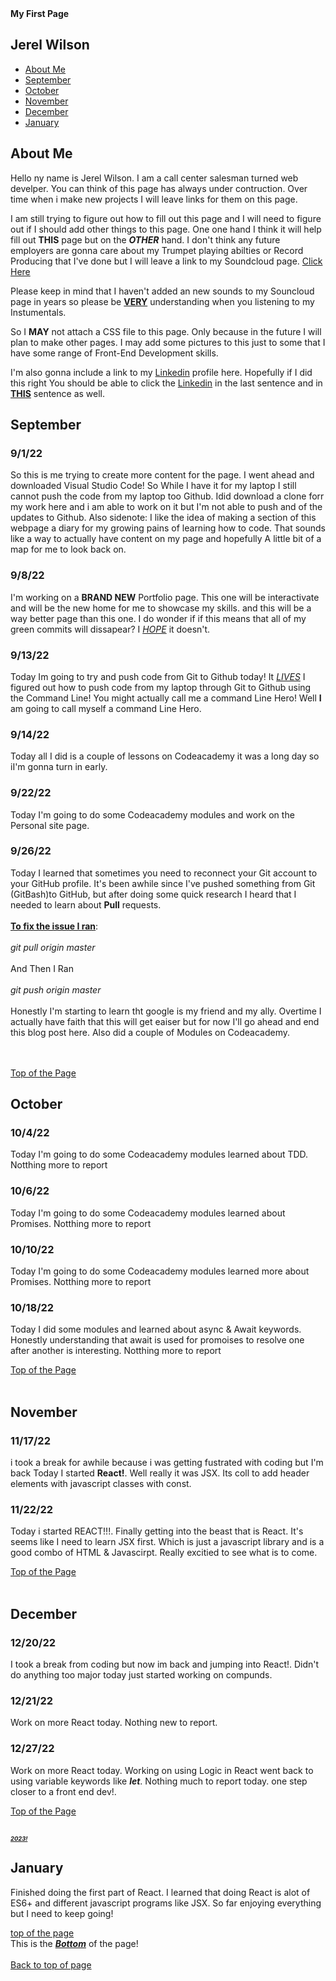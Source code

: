 <!DOCTYPE>
<htmL> 
    <head>
    <b>My First Page</b>
    </head>
    <body>
        <nav>
        <h2 id="logo">Jerel Wilson</h2>
        <ul class="navigation-items">
            <li class="navigation-item"><a href="#about-me">About Me</a></li>
            <li class="navigation-item"><a href="#september">September</a></li>
            <li class="navigation-item"><a href="#october">October</a></li>
            <li class="navigation-item"><a href="#november">November</a></li>
            <li class="navigation-item"><a href="#december">December</a></li>
            <li class="navigation-item"><a href="#january">January</a></li>
        </ul>
        </nav>
    </body>
    <main>
      <section id="about-me">
        <div class="about-me-container">
          <div class="about-me-text-container">
            <h2>About Me</h2>
            <p>
            Hello ny name is Jerel Wilson. I am a call center salesman turned web develper.
            You can think of this page has always under contruction. Over time when i make new projects I will leave links for them on this page.
            </p>
            <p>
            I am still trying to figure out how to fill out this page and I will need to figure out if I should add other things to this page. One one hand I think it             will help fill out <b>THIS</b> page but on the <b><em>OTHER</b></em> hand. I don't think any future employers are gonna care about my Trumpet                           playing abilties or Record Producing that I've done but I will leave a link to my Soundcloud page. <a href="https://soundcloud.com/dj-no-face-1">Click Here</a>
            </p>
            <p>
              Please keep in mind that I haven't added an new sounds to my Souncloud page in years so please be <ins><b>VERY</b></ins> understanding when you listening to my Instumentals.
            </p>             
            <p>
                So I <b>MAY</b> not attach a CSS file to this page. Only because in the future I will plan to make other pages. I may add some pictures to this just to some that             I have some range of Front-End Development skills. 
            </p>
              <p>
              I'm also gonna include a link to my <a href="https://www.linkedin.com/in/jerel-wilson-82b79b176">Linkedin</a> profile here. Hopefully if I did this right You should be able to click the <a href="https://www.linkedin.com/in/jerel-wilson-82b79b176">Linkedin</a> in the last sentence and in <b><ins>THIS</ins></b> sentence as well. </p>
            <section id="september">
             <div class="september-container">
              <div class="september-text-container">
            <h2>September</h2>
              <h3>9/1/22</h3>
               <p>
            So this is me trying to create more content for the page. I went ahead and downloaded Visual Studio Code! So While I have it for my laptop I still cannot push the code from my laptop too Github. Idid download a clone forr my work here and i am able to work on it but I'm not able to push and of the updates to Github. Also sidenote: I like the idea of making a section of this webpage a diary for my growing pains of learning how to code. That sounds like a way to actually have content on my page and hopefully A little bit of a map for me to look back on.
               </p>
             <h3>9/8/22</h3>
               <p>
            I'm working on a <b>BRAND NEW</b> Portfolio page. This one will be interactivate and will be the new home for me to showcase my skills. and this will be a way better page than this one. I do wonder if if this means that all of my green commits will dissapear? I <i><ins>HOPE</i></ins> it doesn't.
               </p>
             <h3>9/13/22</h3>
               <p>
            Today Im going to try and push code from Git to Github today! It <i><ins>LIVES</i></ins> I figured out how to push code from my laptop through Git to Github using the Command Line! You might actually call me a command Line Hero! Well <b>I</b> am going to call myself a command Line Hero.
               </p>
             <h3>9/14/22</h3>
               <p>
            Today all I did is a couple of lessons on Codeacademy it was a long day so iI'm gonna turn in early.
               </p>
             <h3>9/22/22</h3>
               <p>
            Today I'm going to do some Codeacademy modules and work on the Personal site page.
               </p>
              <h3>9/26/22</h3>
               <p>
            Today I learned that sometimes you need to reconnect your Git account to your GitHub profile. It's been awhile since I've pushed something from Git (GitBash)to GitHub, but after doing some quick research I heard that I needed to learn about <B>Pull</b> requests.
            <br></br>
             <ins><b><u>To fix the issue I ran</ins></b></u>:
            <br></br>
             <i>git pull origin master</i>
            <br></br>And Then I Ran<br></br>
             <i>git push origin master</i>
            <br></br>
            Honestly I'm starting to learn tht google is my friend and my ally. Overtime I actually have faith that this will get eaiser but for now I'll go ahead and end this blog post here. Also did a couple of Modules on Codeacademy.
              </p>
             <br></br>
              <a href="#top">Top of the Page</a>
            <section id="october">
             <div class="october-container">
              <div class="october-text-container">
            <h2>October</h2>
             <h3>10/4/22</h3>
              <p>
            Today I'm going to do some Codeacademy modules learned about TDD. Notthing more to report
              </p>
             <h3>10/6/22</h3>
              <p>
            Today I'm going to do some Codeacademy modules learned about Promises. Notthing more to report
              </p>
             <h3>10/10/22</h3>
              <p>
            Today I'm going to do some Codeacademy modules learned more about Promises. Notthing more to report
              </p>
             <h3>10/18/22</h3>
              <p>
            Today I did some modules and learned about async & Await keywords. Honestly understanding that await is used for promoises to resolve one after another is interesting. Notthing more to report
             </p>
              <a href="#top">Top of the Page</a>                  
               <br></br>
            <section id="november">
             <div class="november-container">
              <div class="november-text-container">
            <h2>November</h2>
             <h3>11/17/22</h3>
              <p>
            i took a break for awhile because i was getting fustrated with coding but I'm back Today I started <b>React!</b>. Well really it was JSX. Its coll to add header elements with javascript classes with const.
              </p>
             <h3>11/22/22</h3>
              <p>
            Today i started REACT!!!. Finally getting into the beast that is React. It's seems like I need to learn JSX first. Which is just a javascript library and is a good combo of HTML & Javascirpt. Really excitied to see what is to come.
              </p>
               <a href="#top">Top of the Page</a>
                <br></br>
            <section id="december">
             <div class="december-container">
              <div class="december-text-container">
            <h2>December</h2>
             <h3>12/20/22</h3>
              <p>
            I took a break from coding but now im back and jumping into React!. Didn't do anything too major today just started working on compunds.
              </p>
             <h3>12/21/22</h3>
              <p>
            Work on more React today. Nothing new to report.
              </p>
             <h3>12/27/22</h3>
              <p>
            Work on more React today. Working on using Logic in React went back to using variable keywords like <b><i>let</b></i>. Nothing much to report today. one step closer to a front end dev!.
              </p>
               <a href="#top">Top of the Page</a>
                <br></br>
                 <b><i><ins><h1>2023!</h1></ins></i></b> 
            <section id="january">
             <div class="january-container">
              <div class="january-text-container">
            <h2>January</h2>
             <p>
            Finished doing the first part of React. I learned that doing React is alot of ES6+ and different javascript programs like JSX. So far enjoying everything but I need to keep going!
             </p>
              <a href="#top">top of the page</a>
                  <br />
   </main>
             <footer>This is the <b><i><ins>Bottom</ins></i></b> of the page!</footer><br /><a href="#top">Back to top of page</a>
</html>


